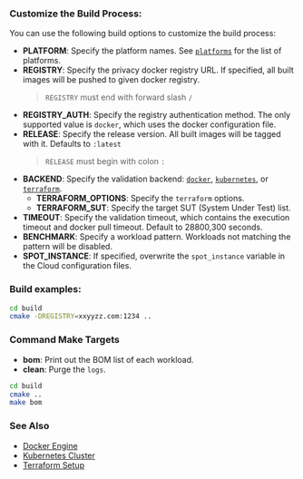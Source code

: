 ### Customize the Build Process:

You can use the following build options to customize the build process:  

- **PLATFORM**: Specify the platform names. See [`platforms`][platforms] for the list of platforms.
- **REGISTRY**: Specify the privacy docker registry URL. If specified, all built images will be pushed to given docker registry.
  > `REGISTRY` must end with forward slash `/`
- **REGISTRY_AUTH**: Specify the registry authentication method. The only supported value is `docker`, which uses the docker configuration file.    
- **RELEASE**: Specify the release version. All built images will be tagged with it. Defaults to `:latest`
  > `RELEASE` must begin with colon `:`
- **BACKEND**: Specify the validation backend: [`docker`][docker], [`kubernetes`][kubernetes], or [`terraform`][terraform].
  - **TERRAFORM_OPTIONS**: Specify the `terraform` options.  
  - **TERRAFORM_SUT**: Specify the target SUT (System Under Test) list.
- **TIMEOUT**: Specify the validation timeout, which contains the execution timeout and docker pull timeout. Default to 28800,300 seconds.   
- **BENCHMARK**: Specify a workload pattern. Workloads not matching the pattern will be disabled. 
- **SPOT_INSTANCE**: If specified, overwrite the `spot_instance` variable in the Cloud configuration files.   

### Build examples:   

```bash
cd build
cmake -DREGISTRY=xxyyzz.com:1234 ..
```

### Command Make Targets

- **bom**: Print out the BOM list of each workload.  
- **clean**: Purge the `logs`.  

```bash
cd build
cmake ..
make bom
```

### See Also

- [Docker Engine][Docker Engine]
- [Kubernetes Cluster][Kubernetes Cluster]
- [Terraform Setup][Terraform Setup]

[platforms]: ../../../workload/platforms
[docker]: ../preparing-infrastructure/setup-docker.md
[kubernetes]: ../preparing-infrastructure/setup-kubernetes.md
[terraform]: ../preparing-infrastructure/setup-terraform.md
[Docker Engine]: ../preparing-infrastructure/setup-docker.md
[Kubernetes Cluster]: ../preparing-infrastructure/setup-kubernetes.md
[Terraform Setup]: ../preparing-infrastructure/setup-terraform.md